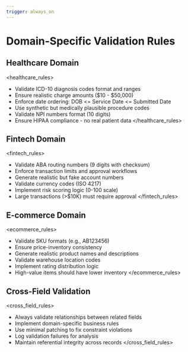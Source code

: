 ```yaml
---
trigger: always_on
---
```


# Domain-Specific Validation Rules

## Healthcare Domain
<healthcare_rules>
- Validate ICD-10 diagnosis codes format and ranges
- Ensure realistic charge amounts ($10 - $50,000)
- Enforce date ordering: DOB <= Service Date <= Submitted Date
- Use synthetic but medically plausible procedure codes
- Validate NPI numbers format (10 digits)
- Ensure HIPAA compliance - no real patient data
</healthcare_rules>

## Fintech Domain
<fintech_rules>
- Validate ABA routing numbers (9 digits with checksum)
- Enforce transaction limits and approval workflows
- Generate realistic but fake account numbers
- Validate currency codes (ISO 4217)
- Implement risk scoring logic (0-100 scale)
- Large transactions (>$10K) must require approval
</fintech_rules>

## E-commerce Domain
<ecommerce_rules>
- Validate SKU formats (e.g., AB123456)
- Ensure price-inventory consistency
- Generate realistic product names and descriptions
- Validate warehouse location codes
- Implement rating distribution logic
- High-value items should have lower inventory
</ecommerce_rules>

## Cross-Field Validation
<cross_field_rules>
- Always validate relationships between related fields
- Implement domain-specific business rules
- Use minimal patching to fix constraint violations
- Log validation failures for analysis
- Maintain referential integrity across records
</cross_field_rules>
